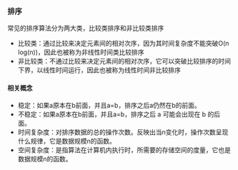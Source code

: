 ### 排序

常见的排序算法分为两大类，比较类排序和非比较类排序
* 比较类：通过比较来决定元素间的相对次序，因为其时间复杂度不能突破O(n log(n))，因此也被称为非线性时间类比较排序
* 非比较类：不通过比较来决定元素间的相对次序，它可以突破比较排序的时间下界，以线性时间运行，因此也被称为线性时间非比较排序


#### 相关概念
* 稳定：如果a原本在b前面，并且a=b，排序之后a仍然在b的前面。
* 不稳定：如果a原本在b前面，并且a=b，排序之后 a 可能会出现在 b 的后面。
* 时间复杂度：对排序数据的总的操作次数。反映出当n变化时，操作次数呈现什么规律，它是数据规模n的函数。
* 空间复杂度：是指算法在计算机内执行时，所需要的存储空间的度量，它也是数据规模n的函数。